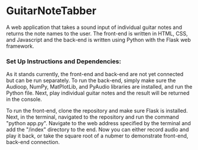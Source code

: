 # GuitarNoteTabber
A web application that takes a sound input of individual guitar notes and returns the note names to the user. The front-end is written in HTML, CSS, and Javascript and the back-end is written using Python with the Flask web framework.

<h3>Set Up Instructions and Dependencies:</h3>

As it stands currently, the front-end and back-end are not yet connected but can be run separately. To run the back-end, simply make sure the Audioop, NumPy, MatPlotLib, and PyAudio libraries are installed, and run the Python file. Next, play individual guitar notes and the result will be returned in the console. 

To run the front-end, clone the repository and make sure Flask is installed. Next, in the terminal, navigated to the repository and run the command "python app.py". Navigate to the web address specified by the terminal and add the "/index" directory to the end. Now you can either record audio and play it back, or take the square root of a nubmer to demonstrate front-end, back-end connection.
